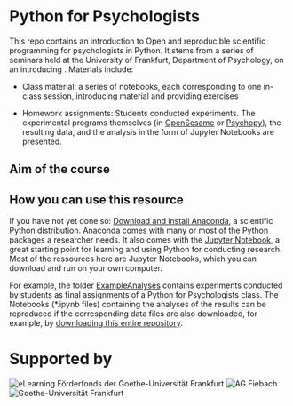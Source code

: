 ﻿# Python for Psychologists

This repo contains an introduction to Open and reproducible scientific programming for
psychologists in Python. It stems from a series of seminars held at the University of Frankfurt, Department of Psychology, on an introducing . 
Materials include:

- Class material: a series of notebooks, each corresponding to one in-class session, 
introducing material and providing exercises

- Homework assignments: Students conducted experiments. The experimental programs themselves 
(in [OpenSesame](http://www.cogsci.nl) or [Psychopy](http://www.psychopy.org)), the resulting data, and the 
analysis in the  form of Jupyter Notebooks are presented.

## Aim of the course



## How you can use this resource

If you have not yet done so: [Download and install Anaconda](https://www.anaconda.com/download/#macos), a scientific Python distribution.
Anaconda comes with many or most of the Python packages a researcher needs. It also comes with the [Jupyter Notebook](http://jupyter.org),
a great starting point for learning and using Python for conducting research. Most of the ressources here are Jupyter Notebooks, which you
can download and run on your own computer.

For example, the folder [ExampleAnalyses](https://github.com/jona-sassenhagen/python_for_psychologists/tree/master/ExampleExperiments)
contains experiments conducted by students as final assignments of a Python for Psychologists class.
The Notebooks (*.ipynb files) containing the analyses of the results can be reproduced if the corresponding data files are also downloaded,
for example, by [downloading this entire repository](https://github.com/jona-sassenhagen/python_for_psychologists/archive/master.zip).


# Supported by

![eLearning Förderfonds der Goethe-Universität Frankfurt](https://blog.studiumdigitale.uni-frankfurt.de/elf/files/2016/03/cropped-eLF_logo-1.png) ![AG 
Fiebach](http://static1.squarespace.com/static/55a04efee4b06ad275768c2b/t/592898a520099e2f4bf7470b/1521543233985/?format=300w) ![Goethe-Universität 
Frankfurt](http://www.uni-frankfurt.de/assets/ci/head_logo-3f4b9591169c7a3095f77eb21e4d00649f1ed7bdc00ace2e4eb2c9b5285e07ea.svg)
